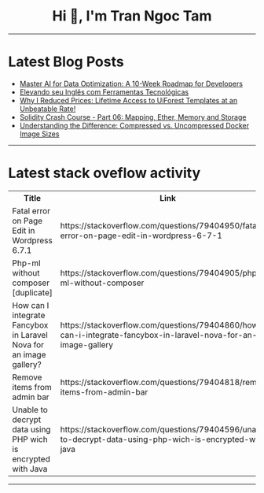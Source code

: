 <h1 align="center">Hi 👋, I'm Tran Ngoc Tam</h1>

---

# Latest Blog Posts 
<!-- BLOG-POST-LIST:START -->
- [Master AI for Data Optimization: A 10-Week Roadmap for Developers](https://dev.to/jaydeep_kr_sahu/master-ai-for-data-optimization-a-10-week-roadmap-for-developers-30m1)
- [Elevando seu Inglês com Ferramentas Tecnológicas](https://dev.to/ruanvictordev/elevando-seu-ingles-com-ferramentas-tecnologicas-5ad4)
- [Why I Reduced Prices: Lifetime Access to UiForest Templates at an Unbeatable Rate!](https://dev.to/akanji/why-i-reduced-prices-lifetime-access-to-uiforest-templates-at-an-unbeatable-rate-1blm)
- [Solidity Crash Course - Part 06: Mapping, Ether, Memory and Storage](https://dev.to/ayaz/solidity-crash-course-part-06-mapping-ether-memory-and-storage-ho8)
- [Understanding the Difference: Compressed vs. Uncompressed Docker Image Sizes](https://dev.to/atharvaunde/understanding-the-difference-compressed-vs-uncompressed-docker-image-sizes-1fn0)
<!-- BLOG-POST-LIST:END -->

---

# Latest stack oveflow activity
<table>
  <tr><th>Title</th><th>Link</th></tr>
  <!-- STACKOVERFLOW:START --><tr><td>Fatal error on Page Edit in Wordpress 6.7.1</td><td>https://stackoverflow.com/questions/79404950/fatal-error-on-page-edit-in-wordpress-6-7-1</td></tr><tr><td>Php-ml without composer [duplicate]</td><td>https://stackoverflow.com/questions/79404905/php-ml-without-composer</td></tr><tr><td>How can I integrate Fancybox in Laravel Nova for an image gallery?</td><td>https://stackoverflow.com/questions/79404860/how-can-i-integrate-fancybox-in-laravel-nova-for-an-image-gallery</td></tr><tr><td>Remove items from admin bar</td><td>https://stackoverflow.com/questions/79404818/remove-items-from-admin-bar</td></tr><tr><td>Unable to decrypt data using PHP wich is encrypted with Java</td><td>https://stackoverflow.com/questions/79404596/unable-to-decrypt-data-using-php-wich-is-encrypted-with-java</td></tr><!-- STACKOVERFLOW:END -->
</table>

---


